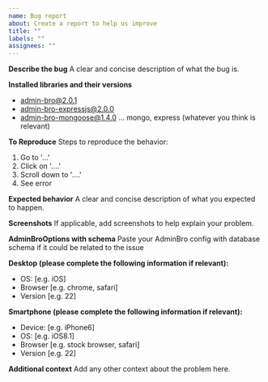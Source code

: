 ```yaml
---
name: Bug report
about: Create a report to help us improve
title: ""
labels: ""
assignees: ""
---
```


**Describe the bug**
A clear and concise description of what the bug is.

**Installed libraries and their versions**

- admin-bro@2.0.1
- admin-bro-expressjs@2.0.0
- admin-bro-mongoose@1.4.0
  ... mongo, express (whatever you think is relevant)

**To Reproduce**
Steps to reproduce the behavior:

1. Go to '...'
2. Click on '....'
3. Scroll down to '....'
4. See error

**Expected behavior**
A clear and concise description of what you expected to happen.

**Screenshots**
If applicable, add screenshots to help explain your problem.

**AdminBroOptions with schema**
Paste your AdminBro config with database schema if it could be related to the issue

**Desktop (please complete the following information if relevant):**

- OS: [e.g. iOS]
- Browser [e.g. chrome, safari]
- Version [e.g. 22]

**Smartphone (please complete the following information if relevant):**

- Device: [e.g. iPhone6]
- OS: [e.g. iOS8.1]
- Browser [e.g. stock browser, safari]
- Version [e.g. 22]

**Additional context**
Add any other context about the problem here.
